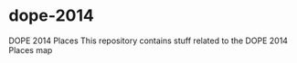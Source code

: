 dope-2014
=========

DOPE 2014 Places
This repository contains stuff related to the DOPE 2014 Places map
